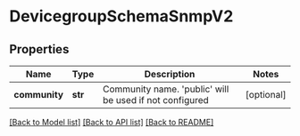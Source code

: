 # DevicegroupSchemaSnmpV2

## Properties
Name | Type | Description | Notes
------------ | ------------- | ------------- | -------------
**community** | **str** | Community name. &#39;public&#39; will be used if not configured | [optional] 

[[Back to Model list]](../README.md#documentation-for-models) [[Back to API list]](../README.md#documentation-for-api-endpoints) [[Back to README]](../README.md)


